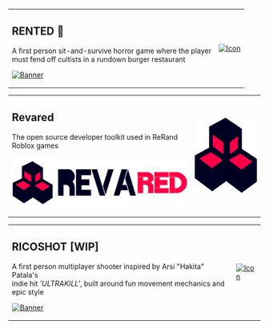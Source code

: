 <table><tr><td>
  
## RENTED 🍔 

A first person sit-and-survive horror game where the player<br>must fend off cultists in a rundown burger restaurant

<a href="https://www.roblox.com/games/15492975108/RENTED?AssetId=15492975108"><img height=150 src="https://tr.rbxcdn.com/049a08fff43d029c81bdaff3c228d61a/768/432/Image/Png" alt="Banner">

</td><td>

<a href="https://www.roblox.com/games/15492975108/RENTED?AssetId=15492975108"><img height=200 src="https://tr.rbxcdn.com/23753ccabc7d15eb38dfe8e06fceae2a/150/150/Image/Png" alt="Icon">
  
</td></tr></table>




<table><tr><td>
  
## Revared

The open source developer toolkit used in ReRand Roblox games

<a href="https://github.com/ReRand/RbxRevared"><img height=100 src="https://github.com/ReRand/RbxRevared/blob/main/Assets/Revared.png?raw=true" alt="Banner">

</td><td>

<a href="https://github.com/ReRand/RbxRevared"><img height=150 src="https://github.com/ReRand/RbxRevared/blob/main/Assets/Revared%20logo.png?raw=true" alt="Icon">
  
</td></tr></table>




<table><tr><td>
  
## RICOSHOT [WIP]

A first person multiplayer shooter inspired by Arsi "Hakita" Patala's <br>indie hit *'ULTRAKILL'*, built around fun movement mechanics and epic style

<a href="https://www.roblox.com/games/15492975108/RENTED?AssetId=15492975108"><img height=150 src="" alt="Banner">

</td><td>

<a href="https://www.roblox.com/games/15492975108/RENTED?AssetId=15492975108"><img height=200 src="" alt="Icon">
  
</td></tr></table>
